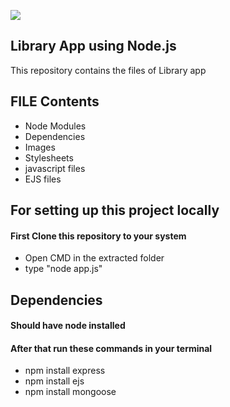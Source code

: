 ![](https://upload.wikimedia.org/wikipedia/commons/thumb/d/d9/Node.js_logo.svg/1280px-Node.js_logo.svg.png)

## Library App using Node.js
This repository contains the files of Library app

## FILE Contents
+ Node Modules
+ Dependencies
+ Images
+ Stylesheets
+ javascript files 
+ EJS files


## For setting up this project locally
####  First Clone this repository to your system
+ Open CMD in the extracted folder
+ type "node app.js"

## Dependencies
####  Should have node installed
#### After that run these commands in your terminal
+ npm install express
+ npm install ejs
+ npm install mongoose

